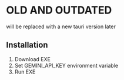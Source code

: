# OLD AND OUTDATED
will be replaced with a new tauri version later

## Installation
1. Download EXE
2. Set GEMINI_API_KEY environment variable
3. Run EXE
